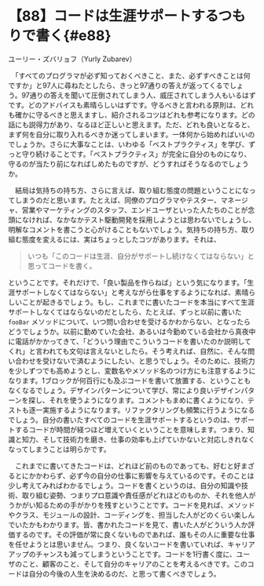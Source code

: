 # 【88】コードは生涯サポートするつもりで書く{#e88}

<div class="author">ユーリー・ズバリョフ（Yurly Zubarev）</div>

　「すべてのプログラマが必ず知っておくべきこと、また、必ずすべきことは何ですか」と97人に尋ねたとしたら、きっと97通りの答えが返ってくるでしょう。97通りの答えを聞いて圧倒されてしまう人、威圧されてしまう人もいるはずです。どのアドバイスも素晴らしいはずです。守るべきと言われる原則は、どれも確かに守るべきと思えますし、紹介されるコツはどれも参考になります。どの話にも説得力があり、なるほど正しいと思えます。ただ、どれも良いとなると、まず何を自分に取り入れるべきか迷ってしまいます。一体何から始めればいいのでしょうか。さらに大事なことは、いわゆる「ベストプラクティス」を学び、ずっと守り続けることです。「ベストプラクティス」が完全に自分のものになり、守るのが当たり前になればしめたものですが、どうすればそうなるのでしょうか。

　結局は気持ちの持ち方、さらに言えば、取り組む態度の問題ということになってしまうのだと思います。たとえば、同僚のプログラマやテスター、マネージャ、営業やマーケティングのスタッフ、エンドユーザといった人たちのことが念頭になければ、なかなかテスト駆動開発を採用しようとは思わないでしょうし、明解なコメントを書こうと心がけることもないでしょう。気持ちの持ち方、取り組む態度を変えるには、実はちょっとしたコツがあります。それは、

> いつも「このコードは生涯、自分がサポートし続けなくてはならない」と思ってコードを書く。

ということです。それだけで、「良い製品を作らねば」という気になります。「生涯サポートしなくてはならない」と考えながら仕事をするようになれば、素晴らしいことが起きるでしょう。もし、これまでに書いたコードを本当にすべて生涯サポートしなくてはならないのだとしたら、たとえば、ずっと以前に書いた `fooBar` メソッドについて、いつ問い合わせを受けるかわからない、となったらどうでしょうか。以前に勤めていた会社、あるいは今勤めている会社から真夜中に電話がかかってきて、「どういう理由でこういうコードを書いたのか説明してくれ」と言われても文句は言えないとしたら。そう考えれば、自然に、そんな問い合わせを受けないで済むようにしたい、と思うでしょう。そのために、技術力を少しずつでも高めようとし、変数名やメソッド名のつけ方にも注意するようになります。1ブロックが何百行にも及ぶコードを書いて放置する、ということもなくなるでしょう。デザインパターンについて学び、常により良いデザインパターンを探し、それを使うようになります。コメントもまめに書くようになり、テストも逐一実施するようになります。リファクタリングも頻繁に行うようになるでしょう。自分の書いたすべてのコードを生涯サポートするというのは、サポートするコードが時間が経つほど増えていくということを意味します。つまり、知識と知力、そして技術力を磨き、仕事の効率も上げていかないと対応しきれなくなってしまうことは明らかです。

　これまでに書いてきたコードは、どれほど前のものであっても、好むと好まざるとにかかわらず、必ず今の自分の仕事に影響を与えているのです。そのことは少し考えてみればわかるでしょう。コードを書くというのは、自分の知識や技術、取り組む姿勢、つまりプロ意識や責任感がどれほどのものか、それを他人がうかがい知るための手がかりを残すということです。コードを見れば、メソッドやクラス、モジュールの設計、コーディングを、担当した人がどのくらい楽しんでいたかもわかります。皆、書かれたコードを見て、書いた人がどういう人か評価するのです。その評価が常に良くないものであれば、誰もその人に重要な仕事を任せようとは思いません。つまり、良くないコードを書いていれば、キャリアアップのチャンスも減ってしまうということです。コードを1行書く度に、ユーザのこと、顧客のこと、そして自分のキャリアのことを考えるべきです。このコードは自分の今後の人生を決めるのだ、と思って書くべきでしょう。
